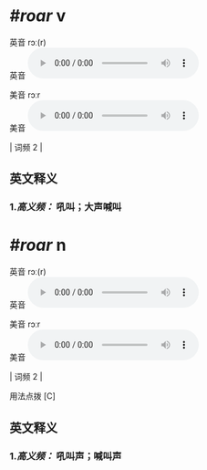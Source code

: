 # ***\#roar*** v
英音 rɔː(r)  
英音
<audio src="./media/roar-B.aac" controls="controls"></audio>

美音 rɔːr  
美音
<audio src="./media/roar.aac" controls="controls"></audio>



| 词频 2 |  

英文释义
---
### 1.*高义频：* **吼叫；大声喊叫**  


# ***\#roar*** n
英音 rɔː(r)  
英音
<audio src="./media/roar-B.aac" controls="controls"></audio>

美音 rɔːr  
美音
<audio src="./media/roar.aac" controls="controls"></audio>



| 词频 2 |  

用法点拨  [C]

英文释义
---
### 1.*高义频：* **吼叫声；喊叫声**  


